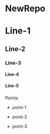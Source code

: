 # NewRepo

# Line-1

## Line-2

### Line-3

#### Line-4

##### Line-5

Points:

* point-1

* point-2

* point-3

